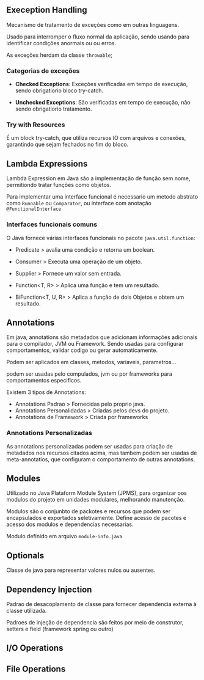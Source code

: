 ## Exeception Handling
Mecanismo de tratamento de exceções como em outras linguagens.

Usado para interromper o fluxo normal da aplicação, sendo usando para identificar condições anormais ou ou erros.

As exceções herdam da classe ```throwable```;

### Categorias de exceções

- **Checked Exceptions**: Exceções verificadas em tempo de execução, sendo obrigatiorio bloco try-catch.

- **Unchecked Exceptions**: São verificadas em tempo de execução, não sendo obrigatiorio tratamento.

### Try with Resources

É um block try-catch, que utiliza recursos IO com arquivos e conexões, garantindo que sejam fechados no fim do bloco.

## Lambda Expressions

Lambda Expression em Java são a implementação de função sem nome, permitiondo tratar funções como objetos.

Para implementar uma interface funcional é necessario um metodo abstrato como ```Runnable``` ou ```Comparator```, ou interface com anotação ```@FunctionalInterface```

### Interfaces funcionais comuns

O Java fornece várias interfaces funcionais no pacote ```java.util.function```:

- Predicate<T> > avalia uma condição e retorna um boolean.

- Consumer<T> > Executa uma operação de um objeto.

- Supplier<T> > Fornece um valor sem entrada.

- Function<T, R> > Aplica uma função e tem um resultado.

- BiFunction<T, U, R> > Aplica a função de dois Objetos e obtem um resultado.

## Annotations
Em java, annotations são metadados que adicionam informações adicionais para o compilador, JVM ou Framework. Sendo usadas para configurar comportamentos, validar codigo ou gerar automaticamente.

Podem ser aplicados em classes, metodos, variaveis, parametros...

podem ser usadas pelo compulados, jvm ou por frameworks para comportamentos especificos.

Existem 3 tipos de Annotations:
- Annotations Padrao > Fornecidas pelo proprio java.
- Annotations Personalidadas > Criadas pelos devs do projeto.
- Annotations de Framework > Criada por frameworks

### Annotations Personalizadas

As annotations personalizadas podem ser usadas para criação de metadados nos recursos citados acima, mas tambem podem ser usadas de meta-annotatios, que configuram o comportamento de outras annotations.

## Modules
Utilizado no Java Plataform Module System (JPMS), para organizar oos modulos do projeto em unidades modulares, melhorando manutenção.

Modulos são o conjunbto de packotes e recursos que podem ser encapsulados e exportados seletivamente.
Define acesso de pacotes e acesso dos modulos e dependencias necessarias.

Modulo definido em arquivo ```module-info.java```

## Optionals

Classe de java para representar valores nulos ou ausentes.

## Dependency Injection

Padrao de desacoplamento de classe para fornecer dependencia externa à classe utilizada.

Padroes de injeção de dependencia são feitos por meio de construtor, setters e field (framework spring ou outro)

## I/O Operations

## File Operations